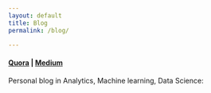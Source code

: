 ```yaml
---
layout: default
title: Blog
permalink: /blog/

---
```



#### <a href="https://www.quora.com/profile/Ahmed-Omar-Eissa" target="_blank">Quora</a> |  <a href="https://medium.com/@hmedOmarEissa" target="_blank">Medium</a>


Personal blog in Analytics, Machine learning, Data Science:
<!-- #### [- Running your dockerized jupyter notebook on Visual Studio Code](/blog/DockerVsCode) -->







<!-- <a href="https://twitter.com/intent/tweet?screen_name=AhmedOmarEissa&ref_src=twsrc%5Etfw" class="twitter-mention-button" data-show-count="false">tweet to @AhmedOmarEissa</a><script async src="https://platform.twitter.com/widgets.js" charset="utf-8"></script> -->

